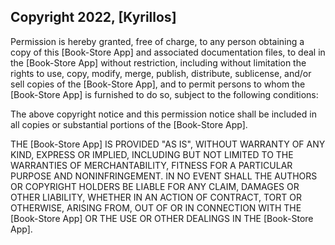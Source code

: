 ## Copyright 2022, [Kyrillos]

Permission is hereby granted, free of charge, to any person obtaining a copy of this [Book-Store App] and associated documentation files, to deal in the [Book-Store App] without restriction, including without limitation the rights to use, copy, modify, merge, publish, distribute, sublicense, and/or sell copies of the [Book-Store App], and to permit persons to whom the [Book-Store App] is furnished to do so, subject to the following conditions:

The above copyright notice and this permission notice shall be included in all copies or substantial portions of the [Book-Store App].

THE [Book-Store App] IS PROVIDED "AS IS", WITHOUT WARRANTY OF ANY KIND, EXPRESS OR IMPLIED, INCLUDING BUT NOT LIMITED TO THE WARRANTIES OF MERCHANTABILITY, FITNESS FOR A PARTICULAR PURPOSE AND NONINFRINGEMENT. IN NO EVENT SHALL THE AUTHORS OR COPYRIGHT HOLDERS BE LIABLE FOR ANY CLAIM, DAMAGES OR OTHER LIABILITY, WHETHER IN AN ACTION OF CONTRACT, TORT OR OTHERWISE, ARISING FROM, OUT OF OR IN CONNECTION WITH THE [Book-Store App] OR THE USE OR OTHER DEALINGS IN THE [Book-Store App].
